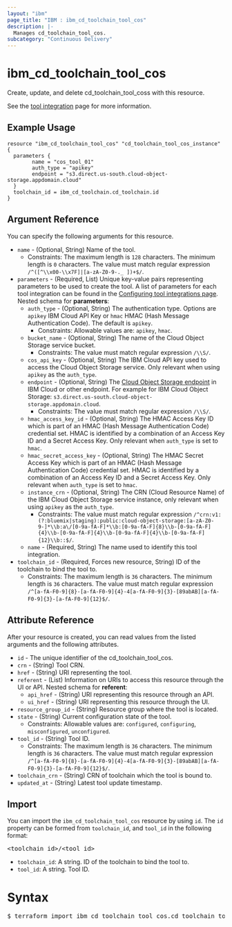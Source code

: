 ```yaml
---
layout: "ibm"
page_title: "IBM : ibm_cd_toolchain_tool_cos"
description: |-
  Manages cd_toolchain_tool_cos.
subcategory: "Continuous Delivery"
---
```


# ibm_cd_toolchain_tool_cos

Create, update, and delete cd_toolchain_tool_coss with this resource.

See the [tool integration](https://cloud.ibm.com/docs/ContinuousDelivery?topic=ContinuousDelivery-cos_integration) page for more information.

## Example Usage

```hcl
resource "ibm_cd_toolchain_tool_cos" "cd_toolchain_tool_cos_instance" {
  parameters {
		name = "cos_tool_01"
		auth_type = "apikey"
		endpoint = "s3.direct.us-south.cloud-object-storage.appdomain.cloud"
  }
  toolchain_id = ibm_cd_toolchain.cd_toolchain.id
}
```

## Argument Reference

You can specify the following arguments for this resource.

* `name` - (Optional, String) Name of the tool.
  * Constraints: The maximum length is `128` characters. The minimum length is `0` characters. The value must match regular expression `/^([^\\x00-\\x7F]|[a-zA-Z0-9-._ ])+$/`.
* `parameters` - (Required, List) Unique key-value pairs representing parameters to be used to create the tool. A list of parameters for each tool integration can be found in the <a href="https://cloud.ibm.com/docs/ContinuousDelivery?topic=ContinuousDelivery-integrations">Configuring tool integrations page</a>.
Nested schema for **parameters**:
	* `auth_type` - (Optional, String) The authentication type. Options are `apikey` IBM Cloud API Key or `hmac` HMAC (Hash Message Authentication Code). The default is `apikey`.
	  * Constraints: Allowable values are: `apikey`, `hmac`.
	* `bucket_name` - (Optional, String) The name of the Cloud Object Storage service bucket.
	  * Constraints: The value must match regular expression `/\\S/`.
	* `cos_api_key` - (Optional, String) The IBM Cloud API key used to access the Cloud Object Storage service. Only relevant when using `apikey` as the `auth_type`.
	* `endpoint` - (Optional, String) The [Cloud Object Storage endpoint](https://cloud.ibm.com/docs/cloud-object-storage?topic=cloud-object-storage-endpoints) in IBM Cloud or other endpoint. For example for IBM Cloud Object Storage: `s3.direct.us-south.cloud-object-storage.appdomain.cloud`.
	  * Constraints: The value must match regular expression `/\\S/`.
	* `hmac_access_key_id` - (Optional, String) The HMAC Access Key ID which is part of an HMAC (Hash Message Authentication Code) credential set. HMAC is identified by a combination of an Access Key ID and a Secret Access Key. Only relevant when `auth_type` is set to `hmac`.
	* `hmac_secret_access_key` - (Optional, String) The HMAC Secret Access Key which is part of an HMAC (Hash Message Authentication Code) credential set. HMAC is identified by a combination of an Access Key ID and a Secret Access Key. Only relevant when `auth_type` is set to `hmac`.
	* `instance_crn` - (Optional, String) The CRN (Cloud Resource Name) of the IBM Cloud Object Storage service instance, only relevant when using `apikey` as the `auth_type`.
	  * Constraints: The value must match regular expression `/^crn:v1:(?:bluemix|staging):public:cloud-object-storage:[a-zA-Z0-9-]*\\b:a\/[0-9a-fA-F]*\\b:[0-9a-fA-F]{8}\\b-[0-9a-fA-F]{4}\\b-[0-9a-fA-F]{4}\\b-[0-9a-fA-F]{4}\\b-[0-9a-fA-F]{12}\\b::$/`.
	* `name` - (Required, String) The name used to identify this tool integration.
* `toolchain_id` - (Required, Forces new resource, String) ID of the toolchain to bind the tool to.
  * Constraints: The maximum length is `36` characters. The minimum length is `36` characters. The value must match regular expression `/^[a-fA-F0-9]{8}-[a-fA-F0-9]{4}-4[a-fA-F0-9]{3}-[89abAB][a-fA-F0-9]{3}-[a-fA-F0-9]{12}$/`.

## Attribute Reference

After your resource is created, you can read values from the listed arguments and the following attributes.

* `id` - The unique identifier of the cd_toolchain_tool_cos.
* `crn` - (String) Tool CRN.
* `href` - (String) URI representing the tool.
* `referent` - (List) Information on URIs to access this resource through the UI or API.
Nested schema for **referent**:
	* `api_href` - (String) URI representing this resource through an API.
	* `ui_href` - (String) URI representing this resource through the UI.
* `resource_group_id` - (String) Resource group where the tool is located.
* `state` - (String) Current configuration state of the tool.
  * Constraints: Allowable values are: `configured`, `configuring`, `misconfigured`, `unconfigured`.
* `tool_id` - (String) Tool ID.
  * Constraints: The maximum length is `36` characters. The minimum length is `36` characters. The value must match regular expression `/^[a-fA-F0-9]{8}-[a-fA-F0-9]{4}-4[a-fA-F0-9]{3}-[89abAB][a-fA-F0-9]{3}-[a-fA-F0-9]{12}$/`.
* `toolchain_crn` - (String) CRN of toolchain which the tool is bound to.
* `updated_at` - (String) Latest tool update timestamp.


## Import

You can import the `ibm_cd_toolchain_tool_cos` resource by using `id`.
The `id` property can be formed from `toolchain_id`, and `tool_id` in the following format:

<pre>
&lt;toolchain_id&gt;/&lt;tool_id&gt;
</pre>
* `toolchain_id`: A string. ID of the toolchain to bind the tool to.
* `tool_id`: A string. Tool ID.

# Syntax
<pre>
$ terraform import ibm_cd_toolchain_tool_cos.cd_toolchain_tool_cos &lt;toolchain_id&gt;/&lt;tool_id&gt;
</pre>
